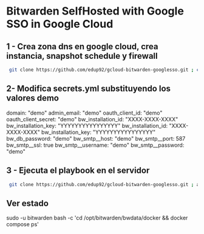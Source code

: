 # Bitwarden SelfHosted with Google SSO in Google Cloud

## 1 - Crea zona dns en google cloud, crea instancia, snapshot schedule y firewall

```bash
 git clone https://github.com/edup92/gcloud-bitwarden-googlesso.git ; chmod +x gcloud-bitwarden-googlesso/gcloud.sh ; gcloud-bitwarden-googlesso/gcloud.sh
```


## 2- Modifica secrets.yml substituyendo los valores demo

domain: "demo"
admin_email: "demo"
oauth_client_id: "demo"
oauth_client_secret: "demo"
bw_installation_id: "XXXX-XXXX-XXXX"
bw_installation_key: "YYYYYYYYYYYYYYYY"
bw_installation_id: "XXXX-XXXX-XXXX"
bw_installation_key: "YYYYYYYYYYYYYYYY"
bw_db_password: "demo"
bw_smtp__host: "demo"
bw_smtp__port: 587
bw_smtp__ssl: true
bw_smtp__username: "demo"
bw_smtp__password: "demo"


## 3 - Ejecuta el playbook en el servidor

```bash
 git clone https://github.com/edup92/gcloud-bitwarden-googlesso.git ; ansible-playbook gcloud-bitwarden-googlesso/main.yml --connection=local -e @gcloud-bitwarden-googlesso/secrets.yml
```

## Ver estado

sudo -u bitwarden bash -c 'cd /opt/bitwarden/bwdata/docker && docker compose ps'
